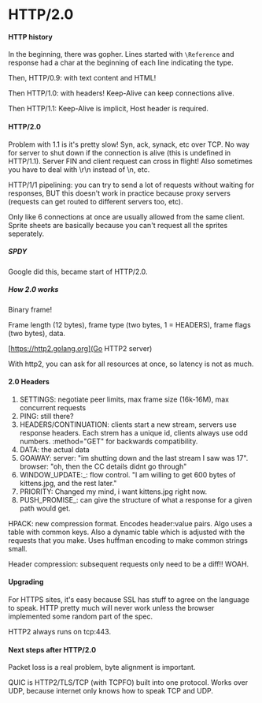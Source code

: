 # HTTP/2.0

#### HTTP history
In the beginning, there was gopher. Lines started with `\Reference` and response had a char at the
beginning of each line indicating the type.

Then, HTTP/0.9: with text content and HTML!

Then HTTP/1.0: with headers! Keep-Alive can keep connections alive.

Then HTTP/1.1: Keep-Alive is implicit, Host header is required.

#### HTTP/2.0
Problem with 1.1 is it's pretty slow! Syn, ack, synack, etc over TCP. No way for server to shut down
if the connection is alive (this is undefined in HTTP/1.1). Server FIN and client request can cross
in flight! Also sometimes you have to deal with \r\n instead of \n, etc.

HTTP/1/1 pipelining: you can try to send a lot of requests without waiting for responses, BUT this
doesn't work in practice because proxy servers (requests can get routed to different servers too,
etc).

Only like 6 connections at once are usually allowed from the same client. Sprite sheets are basically
because you can't request all the sprites seperately.

##### SPDY
Google did this, became start of HTTP/2.0.

##### How 2.0 works
Binary frame!

Frame length (12 bytes), frame type (two bytes, 1 = HEADERS), frame flags (two bytes), data.

[https://http2.golang.org](Go HTTP2 server)

With http2, you can ask for all resources at once, so latency is not as much.

#### 2.0 Headers
1. SETTINGS: negotiate peer limits, max frame size (16k-16M), max concurrent requests
2. PING: still there?
3. HEADERS/CONTINUATION: clients start a new stream, servers use response headers. Each strem has a unique id, clients always use odd numbers. :method="GET" for backwards compatibility.
4. DATA: the actual data
5. GOAWAY: server: "im shutting down and the last stream I saw was 17". browser: "oh, then the CC details didnt go through"
6. WINDOW_UPDATE:_: flow control. "I am willing to get 600 bytes of kittens.jpg, and the rest later."
7. PRIORITY: Changed my mind, i want kittens.jpg right now.
8. PUSH_PROMISE_: can give the structure of what a response for a given path would get.

HPACK: new compression format. Encodes header:value pairs. Algo uses a table with common keys. Also a dynamic table which is adjusted with the requests that you make. Uses huffman encoding to make common strings small.

Header compression: subsequent requests only need to be a diff!! WOAH.

#### Upgrading
For HTTPS sites, it's easy because SSL has stuff to agree on the language to speak. HTTP pretty much will never work unless the browser implemented some random part of the spec.

HTTP2 always runs on tcp:443.

#### Next steps after HTTP/2.0
Packet loss is a real problem, byte alignment is important.

QUIC is HTTP2/TLS/TCP (with TCPFO) built into one protocol. Works over UDP, because internet only knows how to speak TCP and UDP.
